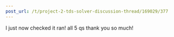 ```yaml
---
post_url: /t/project-2-tds-solver-discussion-thread/169029/377
---
```

I just now checked it ran! all 5 qs thank you so much!